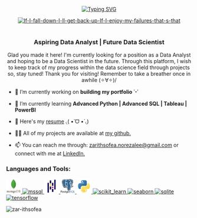 <p align="center">
  <a href="https://git.io/typing-svg"><img src="https://readme-typing-svg.demolab.com?font=Space+Mono&pause=1000&color=CA8A8B&center=true&vCenter=true&width=435&lines=Hiya!+I'm+Zarith++(+%C2%B4+%CF%89+%60+)%E3%83%8E%EF%BE%9E;Welcome+to+my+profile~" alt="Typing SVG" /></a><p align="center">
<p align="center">
    <a href="https://ibb.co/wrvnTyq"><img src="https://i.ibb.co/qFZHzB8/If-I-fall-down-I-ll-get-back-up-If-I-enjoy-my-failures-that-s-that.jpg" alt="If-I-fall-down-I-ll-get-back-up-If-I-enjoy-my-failures-that-s-that" border="0"></a><br /><a target='_blank' href='https://imgbb.com/'></a><br />
</p>
<h3 align="center">Aspiring Data Analyst | Future Data Scientist</h3>

<p align="center">
Glad you made it here! I'm currently looking for a position as a Data Analyst and hoping to be a Data Scientist in the future. Through this platform, I wish to keep track of my progress within the data science field through projects so, stay tuned!
Thank you for visiting! Remember to take a breather once in awhile (✧∀✧)/

- 🔭 I’m currently working on **building my portfolio ˙ᵕ˙**

- 🌱 I’m currently learning **Advanced Python | Advanced SQL | Tableau | PowerBI**

- 📄 Here's my [resume](https://drive.google.com/file/d/1d6EF1-v-VhaFaZoyYozXVZuheLFqJg-x/view?usp=sharing) ৻(  •̀ ᗜ •́  ৻)

- 👨‍💻 All of my projects are available at [my github.](https://github.com/zar-ithsofea/zar-ithsofea)

- 📫 You can reach me through: zarithsofea.norezalee@gmail.com or connect with me at [LinkedIn.](https://linkedin.com/in/linkedin.com/in/zarithzalee/)

<h3 align="left">Languages and Tools:</h3>
<p align="left"> <a href="https://www.mongodb.com/" target="_blank" rel="noreferrer"> <img src="https://raw.githubusercontent.com/devicons/devicon/master/icons/mongodb/mongodb-original-wordmark.svg" alt="mongodb" width="40" height="40"/> </a> <a href="https://www.microsoft.com/en-us/sql-server" target="_blank" rel="noreferrer"> <img src="https://www.svgrepo.com/show/303229/microsoft-sql-server-logo.svg" alt="mssql" width="40" height="40"/> </a> <a href="https://pandas.pydata.org/" target="_blank" rel="noreferrer"> <img src="https://raw.githubusercontent.com/devicons/devicon/2ae2a900d2f041da66e950e4d48052658d850630/icons/pandas/pandas-original.svg" alt="pandas" width="40" height="40"/> </a> <a href="https://www.postgresql.org" target="_blank" rel="noreferrer"> <img src="https://raw.githubusercontent.com/devicons/devicon/master/icons/postgresql/postgresql-original-wordmark.svg" alt="postgresql" width="40" height="40"/> </a> <a href="https://www.python.org" target="_blank" rel="noreferrer"> <img src="https://raw.githubusercontent.com/devicons/devicon/master/icons/python/python-original.svg" alt="python" width="40" height="40"/> </a> <a href="https://scikit-learn.org/" target="_blank" rel="noreferrer"> <img src="https://upload.wikimedia.org/wikipedia/commons/0/05/Scikit_learn_logo_small.svg" alt="scikit_learn" width="40" height="40"/> </a> <a href="https://seaborn.pydata.org/" target="_blank" rel="noreferrer"> <img src="https://seaborn.pydata.org/_images/logo-mark-lightbg.svg" alt="seaborn" width="40" height="40"/> </a> <a href="https://www.sqlite.org/" target="_blank" rel="noreferrer"> <img src="https://www.vectorlogo.zone/logos/sqlite/sqlite-icon.svg" alt="sqlite" width="40" height="40"/> </a> <a href="https://www.tensorflow.org" target="_blank" rel="noreferrer"> <img src="https://www.vectorlogo.zone/logos/tensorflow/tensorflow-icon.svg" alt="tensorflow" width="40" height="40"/> </a> </p>

<p align="left"> <img src="https://komarev.com/ghpvc/?username=zar-ithsofea&label=Profile%20views&color=0e75b6&style=flat" alt="zar-ithsofea" /> </p>
